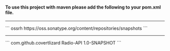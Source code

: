 <h4><b>To use this project with maven please add the following to your pom.xml file.</b></h4>
<hr></hr>
```
    <repositories>
         <!--........-->
        <repository>
           <id>ossrh</id>
           <url>https://oss.sonatype.org/content/repositories/snapshots</url>
        </repository>
        <!--........-->
    </repositories>
```
<hr></hr>
```
    <dependencies>
         <!--........-->
         <dependency>
           <groupId>com.github.covertlizard</groupId>
           <artifactId>Radio-API</artifactId>
           <version>1.0-SNAPSHOT</version>
         </dependency>
         <!--........-->
    </dependencies>
```